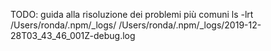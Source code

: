 TODO: guida alla risoluzione dei problemi più comuni
ls -lrt /Users/ronda/.npm/_logs/
/Users/ronda/.npm/_logs/2019-12-28T03_43_46_001Z-debug.log
